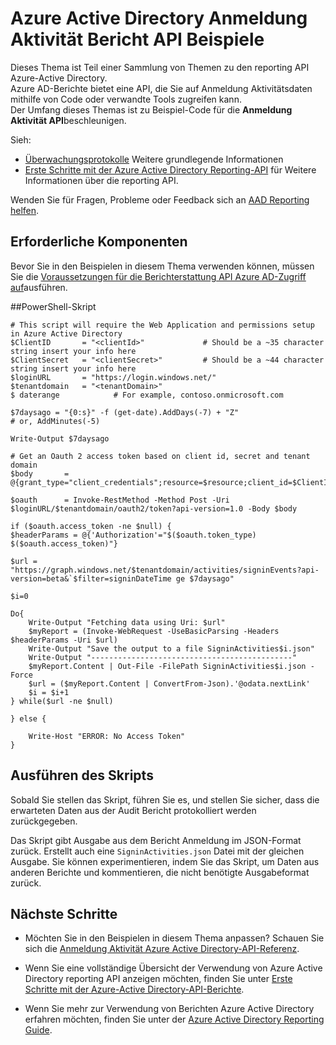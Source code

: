 <properties
    pageTitle="Azure Active Directory Anmeldung Aktivität Bericht API Beispiele | Microsoft Azure"
    description="Gewusst wie: Erste Schritte mit der Azure Active Directory Reporting-API"
    services="active-directory"
    documentationCenter=""
    authors="dhanyahk"
    manager="femila"
    editor=""/>

<tags
    ms.service="active-directory"
    ms.devlang="na"
    ms.topic="article"
    ms.tgt_pltfrm="na"
    ms.workload="identity"
    ms.date="09/25/2016"
    ms.author="dhanyahk;markvi"/>

# <a name="azure-active-directory-sign-in-activity-report-api-samples"></a>Azure Active Directory Anmeldung Aktivität Bericht API Beispiele

Dieses Thema ist Teil einer Sammlung von Themen zu den reporting API Azure-Active Directory.  
Azure AD-Berichte bietet eine API, die Sie auf Anmeldung Aktivitätsdaten mithilfe von Code oder verwandte Tools zugreifen kann.  
Der Umfang dieses Themas ist zu Beispiel-Code für die **Anmeldung Aktivität API**beschleunigen.

Sieh:

- [Überwachungsprotokolle](active-directory-reporting-azure-portal.md#audit-logs) Weitere grundlegende Informationen
- [Erste Schritte mit der Azure Active Directory Reporting-API](active-directory-reporting-api-getting-started.md) für Weitere Informationen über die reporting API.

Wenden Sie für Fragen, Probleme oder Feedback sich an [AAD Reporting helfen](mailto:aadreportinghelp@microsoft.com).


## <a name="prerequisites"></a>Erforderliche Komponenten
Bevor Sie in den Beispielen in diesem Thema verwenden können, müssen Sie die [Voraussetzungen für die Berichterstattung API Azure AD-Zugriff auf](active-directory-reporting-api-prerequisites.md)ausführen.  


##<a name="powershell-script"></a>PowerShell-Skript

    # This script will require the Web Application and permissions setup in Azure Active Directory
    $ClientID       = "<clientId>"             # Should be a ~35 character string insert your info here
    $ClientSecret   = "<clientSecret>"         # Should be a ~44 character string insert your info here
    $loginURL       = "https://login.windows.net/"
    $tenantdomain   = "<tenantDomain>"
    $ daterange            # For example, contoso.onmicrosoft.com

    $7daysago = "{0:s}" -f (get-date).AddDays(-7) + "Z"
    # or, AddMinutes(-5)

    Write-Output $7daysago

    # Get an Oauth 2 access token based on client id, secret and tenant domain
    $body       = @{grant_type="client_credentials";resource=$resource;client_id=$ClientID;client_secret=$ClientSecret}

    $oauth      = Invoke-RestMethod -Method Post -Uri $loginURL/$tenantdomain/oauth2/token?api-version=1.0 -Body $body

    if ($oauth.access_token -ne $null) {
    $headerParams = @{'Authorization'="$($oauth.token_type) $($oauth.access_token)"}

    $url = "https://graph.windows.net/$tenantdomain/activities/signinEvents?api-version=beta&`$filter=signinDateTime ge $7daysago"
    
    $i=0
    
    Do{
        Write-Output "Fetching data using Uri: $url"
        $myReport = (Invoke-WebRequest -UseBasicParsing -Headers $headerParams -Uri $url)
        Write-Output "Save the output to a file SigninActivities$i.json"
        Write-Output "---------------------------------------------"
        $myReport.Content | Out-File -FilePath SigninActivities$i.json -Force
        $url = ($myReport.Content | ConvertFrom-Json).'@odata.nextLink'
        $i = $i+1
    } while($url -ne $null)

    } else {
    
        Write-Host "ERROR: No Access Token"
    }




## <a name="executing-the-script"></a>Ausführen des Skripts
Sobald Sie stellen das Skript, führen Sie es, und stellen Sie sicher, dass die erwarteten Daten aus der Audit Bericht protokolliert werden zurückgegeben.

Das Skript gibt Ausgabe aus dem Bericht Anmeldung im JSON-Format zurück. Erstellt auch eine `SigninActivities.json` Datei mit der gleichen Ausgabe. Sie können experimentieren, indem Sie das Skript, um Daten aus anderen Berichte und kommentieren, die nicht benötigte Ausgabeformat zurück.



## <a name="next-steps"></a>Nächste Schritte

- Möchten Sie in den Beispielen in diesem Thema anpassen? Schauen Sie sich die [Anmeldung Aktivität Azure Active Directory-API-Referenz](active-directory-reporting-api-sign-in-activity-reference.md). 

- Wenn Sie eine vollständige Übersicht der Verwendung von Azure Active Directory reporting API anzeigen möchten, finden Sie unter [Erste Schritte mit der Azure-Active Directory-API-Berichte](active-directory-reporting-api-getting-started.md).

- Wenn Sie mehr zur Verwendung von Berichten Azure Active Directory erfahren möchten, finden Sie unter der [Azure Active Directory Reporting Guide](active-directory-reporting-guide.md).  